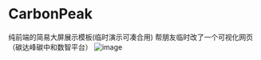 # CarbonPeak
纯前端的简易大屏展示模板(临时演示可凑合用)
帮朋友临时改了一个可视化网页（碳达峰碳中和数智平台）
![image](https://user-images.githubusercontent.com/54764867/206627974-36326b4c-ece4-4c43-b229-58175ef435ad.png)
